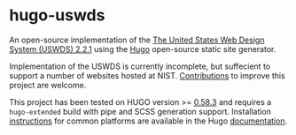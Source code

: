 # hugo-uswds

An open-source implementation of the [The United States Web Design System (USWDS) 2.2.1](https://designsystem.digital.gov/) using the [Hugo](https://gohugo.io/) open-source static site generator.

Implementation of the USWDS is currently incomplete, but suffecient to support a number of websites hosted at NIST. [Contributions](CONTRIBUTING.md) to improve this project are welcome.

This project has been tested on HUGO version >= [0.58.3](https://github.com/gohugoio/hugo/releases/latest) and requires a `hugo-extended` build with pipe and SCSS generation support. Installation [instructions](https://gohugo.io/getting-started/installing) for common platforms are available in the Hugo [documentation](https://gohugo.io/documentation/l).
